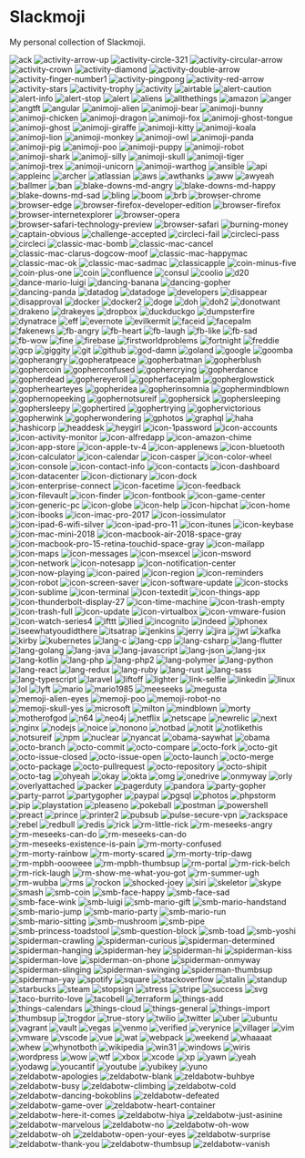# Slackmoji

My personal collection of Slackmoji.

![ack](ack.png&s=64) ![activity-arrow-up](activity-arrow-up.gif&s=64) ![activity-circle-321](activity-circle-321.gif&s=64) ![activity-circular-arrow](activity-circular-arrow.gif&s=64) ![activity-crown](activity-crown.gif&s=64) ![activity-diamond](activity-diamond.gif&s=64) ![activity-double-arrow](activity-double-arrow.gif&s=64) ![activity-finger-number1](activity-finger-number1.gif&s=64) ![activity-pingpong](activity-pingpong.gif&s=64) ![activity-red-arrow](activity-red-arrow.gif&s=64) ![activity-stars](activity-stars.gif&s=64) ![activity-trophy](activity-trophy.gif&s=64) ![activity](activity.png&s=64) ![airtable](airtable.png&s=64) ![alert-caution](alert-caution.png&s=64) ![alert-info](alert-info.png&s=64) ![alert-stop](alert-stop.png&s=64) ![alert](alert.gif&s=64) ![aliens](aliens.jpg&s=64) ![allthethings](allthethings.jpg&s=64) ![amazon](amazon.png&s=64) ![anger](anger.gif&s=64) ![angtft](angtft.png&s=64) ![angular](angular.png&s=64) ![animoji-alien](animoji-alien.png&s=64) ![animoji-bear](animoji-bear.png&s=64) ![animoji-bunny](animoji-bunny.png&s=64) ![animoji-chicken](animoji-chicken.png&s=64) ![animoji-dragon](animoji-dragon.png&s=64) ![animoji-fox](animoji-fox.png&s=64) ![animoji-ghost-tongue](animoji-ghost-tongue.png&s=64) ![animoji-ghost](animoji-ghost.png&s=64) ![animoji-giraffe](animoji-giraffe.png&s=64) ![animoji-kitty](animoji-kitty.png&s=64) ![animoji-koala](animoji-koala.png&s=64) ![animoji-lion](animoji-lion.png&s=64) ![animoji-monkey](animoji-monkey.png&s=64) ![animoji-owl](animoji-owl.png&s=64) ![animoji-panda](animoji-panda.png&s=64) ![animoji-pig](animoji-pig.png&s=64) ![animoji-poo](animoji-poo.png&s=64) ![animoji-puppy](animoji-puppy.png&s=64) ![animoji-robot](animoji-robot.png&s=64) ![animoji-shark](animoji-shark.png&s=64) ![animoji-silly](animoji-silly.png&s=64) ![animoji-skull](animoji-skull.png&s=64) ![animoji-tiger](animoji-tiger.png&s=64) ![animoji-trex](animoji-trex.png&s=64) ![animoji-unicorn](animoji-unicorn.png&s=64) ![animoji-warthog](animoji-warthog.png&s=64) ![ansible](ansible.png&s=64) ![api](api.png&s=64) ![appleinc](appleinc.png&s=64) ![archer](archer.png&s=64) ![atlassian](atlassian.png&s=64) ![aws](aws.png&s=64) ![awthanks](awthanks.png&s=64) ![aww](aww.png&s=64) ![awyeah](awyeah.png&s=64) ![ballmer](ballmer.png&s=64) ![ban](ban.jpg&s=64) ![blake-downs-md-angry](blake-downs-md-angry.png&s=64) ![blake-downs-md-happy](blake-downs-md-happy.png&s=64) ![blake-downs-md-sad](blake-downs-md-sad.png&s=64) ![bling](bling.png&s=64) ![boom](boom.gif&s=64) ![brb](brb.gif&s=64) ![browser-chrome](browser-chrome.png&s=64) ![browser-edge](browser-edge.png&s=64) ![browser-firefox-developer-edition](browser-firefox-developer-edition.png&s=64) ![browser-firefox](browser-firefox.png&s=64) ![browser-internetexplorer](browser-internetexplorer.png&s=64) ![browser-opera](browser-opera.png&s=64) ![browser-safari-technology-preview](browser-safari-technology-preview.png&s=64) ![browser-safari](browser-safari.png&s=64) ![burning-money](burning-money.gif&s=64) ![captain-obvious](captain-obvious.png&s=64) ![challenge-accepted](challenge-accepted.png&s=64) ![circleci-fail](circleci-fail.png&s=64) ![circleci-pass](circleci-pass.png&s=64) ![circleci](circleci.png&s=64) ![classic-mac-bomb](classic-mac-bomb.png&s=64) ![classic-mac-cancel](classic-mac-cancel.png&s=64) ![classic-mac-clarus-dogcow-moof](classic-mac-clarus-dogcow-moof.png&s=64) ![classic-mac-happymac](classic-mac-happymac.png&s=64) ![classic-mac-ok](classic-mac-ok.png&s=64) ![classic-mac-sadmac](classic-mac-sadmac.png&s=64) ![classicapple](classicapple.png&s=64) ![coin-minus-five](coin-minus-five.png&s=64) ![coin-plus-one](coin-plus-one.png&s=64) ![coin](coin.gif&s=64) ![confluence](confluence.png&s=64) ![consul](consul.png&s=64) ![coolio](coolio.png&s=64) ![d20](d20.png&s=64) ![dance-mario-luigi](dance-mario-luigi.gif&s=64) ![dancing-banana](dancing-banana.gif&s=64) ![dancing-gopher](dancing-gopher.gif&s=64) ![dancing-panda](dancing-panda.gif&s=64) ![datadog](datadog.png&s=64) ![datadoge](datadoge.gif&s=64) ![developers](developers.gif&s=64) ![disappear](disappear.gif&s=64) ![disapproval](disapproval.png&s=64) ![docker](docker.png&s=64) ![docker2](docker2.png&s=64) ![doge](doge.png&s=64) ![doh](doh.gif&s=64) ![doh2](doh2.png&s=64) ![donotwant](donotwant.png&s=64) ![drakeno](drakeno.png&s=64) ![drakeyes](drakeyes.png&s=64) ![dropbox](dropbox.png&s=64) ![duckduckgo](duckduckgo.png&s=64) ![dumpsterfire](dumpsterfire.gif&s=64) ![dynatrace](dynatrace.png&s=64) ![eff](eff.png&s=64) ![evernote](evernote.png&s=64) ![evilkermit](evilkermit.png&s=64) ![faceid](faceid.png&s=64) ![facepalm](facepalm.png&s=64) ![fakenews](fakenews.gif&s=64) ![fb-angry](fb-angry.gif&s=64) ![fb-heart](fb-heart.gif&s=64) ![fb-laugh](fb-laugh.gif&s=64) ![fb-like](fb-like.gif&s=64) ![fb-sad](fb-sad.gif&s=64) ![fb-wow](fb-wow.gif&s=64) ![fine](fine.png&s=64) ![firebase](firebase.png&s=64) ![firstworldproblems](firstworldproblems.gif&s=64) ![fortnight](fortnight.png&s=64) ![freddie](freddie.png&s=64) ![gcp](gcp.png&s=64) ![giggity](giggity.png&s=64) ![git](git.png&s=64) ![github](github.png&s=64) ![god-damn](god-damn.gif&s=64) ![goland](goland.png&s=64) ![google](google.png&s=64) ![goomba](goomba.gif&s=64) ![gopherangry](gopherangry.png&s=64) ![gopheratpeace](gopheratpeace.png&s=64) ![gopherbatman](gopherbatman.png&s=64) ![gopherblush](gopherblush.png&s=64) ![gophercoin](gophercoin.png&s=64) ![gopherconfused](gopherconfused.png&s=64) ![gophercrying](gophercrying.png&s=64) ![gopherdance](gopherdance.gif&s=64) ![gopherdead](gopherdead.png&s=64) ![gophereyeroll](gophereyeroll.gif&s=64) ![gopherfacepalm](gopherfacepalm.png&s=64) ![gopherglowstick](gopherglowstick.gif&s=64) ![gopherhearteyes](gopherhearteyes.png&s=64) ![gopheridea](gopheridea.png&s=64) ![gopherinsomnia](gopherinsomnia.png&s=64) ![gophermindblown](gophermindblown.png&s=64) ![gophernopeeking](gophernopeeking.png&s=64) ![gophernotsureif](gophernotsureif.png&s=64) ![gophersick](gophersick.png&s=64) ![gophersleeping](gophersleeping.png&s=64) ![gophersleepy](gophersleepy.png&s=64) ![gophertired](gophertired.png&s=64) ![gophertrying](gophertrying.png&s=64) ![gophervictorious](gophervictorious.png&s=64) ![gopherwink](gopherwink.png&s=64) ![gopherwondering](gopherwondering.png&s=64) ![gphotos](gphotos.png&s=64) ![graphql](graphql.png&s=64) ![haha](haha.png&s=64) ![hashicorp](hashicorp.png&s=64) ![headdesk](headdesk.gif&s=64) ![heygirl](heygirl.png&s=64) ![icon-1password](icon-1password.png&s=64) ![icon-accounts](icon-accounts.png&s=64) ![icon-activity-monitor](icon-activity-monitor.png&s=64) ![icon-alfredapp](icon-alfredapp.png&s=64) ![icon-amazon-chime](icon-amazon-chime.png&s=64) ![icon-app-store](icon-app-store.png&s=64) ![icon-apple-tv-4](icon-apple-tv-4.png&s=64) ![icon-applenews](icon-applenews.png&s=64) ![icon-bluetooth](icon-bluetooth.png&s=64) ![icon-calculator](icon-calculator.png&s=64) ![icon-calendar](icon-calendar.png&s=64) ![icon-casper](icon-casper.png&s=64) ![icon-color-wheel](icon-color-wheel.png&s=64) ![icon-console](icon-console.png&s=64) ![icon-contact-info](icon-contact-info.png&s=64) ![icon-contacts](icon-contacts.png&s=64) ![icon-dashboard](icon-dashboard.png&s=64) ![icon-datacenter](icon-datacenter.png&s=64) ![icon-dictionary](icon-dictionary.png&s=64) ![icon-dock](icon-dock.png&s=64) ![icon-enterprise-connect](icon-enterprise-connect.png&s=64) ![icon-facetime](icon-facetime.png&s=64) ![icon-feedback](icon-feedback.png&s=64) ![icon-filevault](icon-filevault.png&s=64) ![icon-finder](icon-finder.png&s=64) ![icon-fontbook](icon-fontbook.png&s=64) ![icon-game-center](icon-game-center.png&s=64) ![icon-generic-pc](icon-generic-pc.png&s=64) ![icon-globe](icon-globe.png&s=64) ![icon-help](icon-help.png&s=64) ![icon-hipchat](icon-hipchat.png&s=64) ![icon-home](icon-home.png&s=64) ![icon-ibooks](icon-ibooks.png&s=64) ![icon-imac-pro-2017](icon-imac-pro-2017.png&s=64) ![icon-iossimulator](icon-iossimulator.png&s=64) ![icon-ipad-6-wifi-silver](icon-ipad-6-wifi-silver.png&s=64) ![icon-ipad-pro-11](icon-ipad-pro-11.png&s=64) ![icon-itunes](icon-itunes.png&s=64) ![icon-keybase](icon-keybase.png&s=64) ![icon-mac-mini-2018](icon-mac-mini-2018.png&s=64) ![icon-macbook-air-2018-space-gray](icon-macbook-air-2018-space-gray.png&s=64) ![icon-macbook-pro-15-retina-touchid-space-gray](icon-macbook-pro-15-retina-touchid-space-gray.png&s=64) ![icon-mailapp](icon-mailapp.png&s=64) ![icon-maps](icon-maps.png&s=64) ![icon-messages](icon-messages.png&s=64) ![icon-msexcel](icon-msexcel.png&s=64) ![icon-msword](icon-msword.png&s=64) ![icon-network](icon-network.png&s=64) ![icon-notesapp](icon-notesapp.png&s=64) ![icon-notification-center](icon-notification-center.png&s=64) ![icon-now-playing](icon-now-playing.png&s=64) ![icon-paired](icon-paired.png&s=64) ![icon-region](icon-region.png&s=64) ![icon-reminders](icon-reminders.png&s=64) ![icon-robot](icon-robot.png&s=64) ![icon-screen-saver](icon-screen-saver.png&s=64) ![icon-software-update](icon-software-update.png&s=64) ![icon-stocks](icon-stocks.png&s=64) ![icon-sublime](icon-sublime.png&s=64) ![icon-terminal](icon-terminal.png&s=64) ![icon-textedit](icon-textedit.png&s=64) ![icon-things-app](icon-things-app.png&s=64) ![icon-thunderbolt-display-27](icon-thunderbolt-display-27.png&s=64) ![icon-time-machine](icon-time-machine.png&s=64) ![icon-trash-empty](icon-trash-empty.png&s=64) ![icon-trash-full](icon-trash-full.png&s=64) ![icon-update](icon-update.png&s=64) ![icon-virtualbox](icon-virtualbox.png&s=64) ![icon-vmware-fusion](icon-vmware-fusion.png&s=64) ![icon-watch-series4](icon-watch-series4.png&s=64) ![ifttt](ifttt.png&s=64) ![ilied](ilied.png&s=64) ![incognito](incognito.png&s=64) ![indeed](indeed.png&s=64) ![iphonex](iphonex.png&s=64) ![iseewhatyoudidthere](iseewhatyoudidthere.png&s=64) ![itsatrap](itsatrap.jpg&s=64) ![jenkins](jenkins.png&s=64) ![jerry](jerry.png&s=64) ![jira](jira.png&s=64) ![jwt](jwt.png&s=64) ![kafka](kafka.png&s=64) ![kirby](kirby.gif&s=64) ![kubernetes](kubernetes.png&s=64) ![lang-c](lang-c.png&s=64) ![lang-cpp](lang-cpp.png&s=64) ![lang-csharp](lang-csharp.png&s=64) ![lang-flutter](lang-flutter.png&s=64) ![lang-golang](lang-golang.png&s=64) ![lang-java](lang-java.png&s=64) ![lang-javascript](lang-javascript.png&s=64) ![lang-json](lang-json.png&s=64) ![lang-jsx](lang-jsx.png&s=64) ![lang-kotlin](lang-kotlin.png&s=64) ![lang-php](lang-php.png&s=64) ![lang-php2](lang-php2.png&s=64) ![lang-polymer](lang-polymer.png&s=64) ![lang-python](lang-python.png&s=64) ![lang-react](lang-react.png&s=64) ![lang-redux](lang-redux.png&s=64) ![lang-ruby](lang-ruby.png&s=64) ![lang-rust](lang-rust.png&s=64) ![lang-sass](lang-sass.png&s=64) ![lang-typescript](lang-typescript.png&s=64) ![laravel](laravel.png&s=64) ![liftoff](liftoff.gif&s=64) ![lighter](lighter.gif&s=64) ![link-selfie](link-selfie.jpg&s=64) ![linkedin](linkedin.png&s=64) ![linux](linux.png&s=64) ![lol](lol.gif&s=64) ![lyft](lyft.png&s=64) ![mario](mario.gif&s=64) ![mario1985](mario1985.gif&s=64) ![meeseeks](meeseeks.png&s=64) ![megusta](megusta.png&s=64) ![memoji-alien-eyes](memoji-alien-eyes.gif&s=64) ![memoji-poo](memoji-poo.gif&s=64) ![memoji-robot-no](memoji-robot-no.gif&s=64) ![memoji-skull-yes](memoji-skull-yes.gif&s=64) ![microsoft](microsoft.jpg&s=64) ![milton](milton.jpg&s=64) ![mindblown](mindblown.gif&s=64) ![morty](morty.png&s=64) ![motherofgod](motherofgod.png&s=64) ![n64](n64.gif&s=64) ![neo4j](neo4j.png&s=64) ![netflix](netflix.png&s=64) ![netscape](netscape.gif&s=64) ![newrelic](newrelic.png&s=64) ![next](next.png&s=64) ![nginx](nginx.png&s=64) ![nodejs](nodejs.png&s=64) ![noice](noice.gif&s=64) ![nonono](nonono.gif&s=64) ![notbad](notbad.jpg&s=64) ![notit](notit.png&s=64) ![notlikethis](notlikethis.png&s=64) ![notsureif](notsureif.png&s=64) ![npm](npm.png&s=64) ![nuclear](nuclear.png&s=64) ![nyancat](nyancat.gif&s=64) ![obama-saywhat](obama-saywhat.png&s=64) ![obama](obama.jpg&s=64) ![octo-branch](octo-branch.png&s=64) ![octo-commit](octo-commit.png&s=64) ![octo-compare](octo-compare.png&s=64) ![octo-fork](octo-fork.png&s=64) ![octo-git](octo-git.png&s=64) ![octo-issue-closed](octo-issue-closed.png&s=64) ![octo-issue-open](octo-issue-open.png&s=64) ![octo-launch](octo-launch.png&s=64) ![octo-merge](octo-merge.png&s=64) ![octo-package](octo-package.png&s=64) ![octo-pullrequest](octo-pullrequest.png&s=64) ![octo-repository](octo-repository.png&s=64) ![octo-shipit](octo-shipit.png&s=64) ![octo-tag](octo-tag.png&s=64) ![ohyeah](ohyeah.jpg&s=64) ![okay](okay.jpg&s=64) ![okta](okta.png&s=64) ![omg](omg.gif&s=64) ![onedrive](onedrive.png&s=64) ![onmyway](onmyway.gif&s=64) ![orly](orly.png&s=64) ![overlyattached](overlyattached.png&s=64) ![packer](packer.png&s=64) ![pagerduty](pagerduty.png&s=64) ![pandora](pandora.png&s=64) ![party-gopher](party-gopher.gif&s=64) ![party-parrot](party-parrot.gif&s=64) ![partygopher](partygopher.gif&s=64) ![paypal](paypal.png&s=64) ![pgsql](pgsql.png&s=64) ![photos](photos.png&s=64) ![phpstorm](phpstorm.png&s=64) ![pip](pip.png&s=64) ![playstation](playstation.png&s=64) ![pleaseno](pleaseno.gif&s=64) ![pokeball](pokeball.png&s=64) ![postman](postman.png&s=64) ![powershell](powershell.png&s=64) ![preact](preact.png&s=64) ![prince](prince.png&s=64) ![printer2](printer2.png&s=64) ![pubsub](pubsub.png&s=64) ![pulse-secure-vpn](pulse-secure-vpn.png&s=64) ![rackspace](rackspace.png&s=64) ![rebel](rebel.png&s=64) ![redbull](redbull.png&s=64) ![redis](redis.gif&s=64) ![rick](rick.png&s=64) ![rm-little-rick](rm-little-rick.gif&s=64) ![rm-meseeks-angry](rm-meseeks-angry.png&s=64) ![rm-meseeks-can-do](rm-meseeks-can-do.gif&s=64) ![rm-meseeks-can-do](rm-meseeks-can-do.png&s=64) ![rm-meseeks-existence-is-pain](rm-meseeks-existence-is-pain.gif&s=64) ![rm-morty-confused](rm-morty-confused.gif&s=64) ![rm-morty-rainbow](rm-morty-rainbow.gif&s=64) ![rm-morty-scared](rm-morty-scared.gif&s=64) ![rm-morty-trip-dawg](rm-morty-trip-dawg.png&s=64) ![rm-mpbh-oooweee](rm-mpbh-oooweee.gif&s=64) ![rm-mpbh-thumbsup](rm-mpbh-thumbsup.png&s=64) ![rm-portal](rm-portal.gif&s=64) ![rm-rick-belch](rm-rick-belch.gif&s=64) ![rm-rick-laugh](rm-rick-laugh.gif&s=64) ![rm-show-me-what-you-got](rm-show-me-what-you-got.png&s=64) ![rm-summer-ugh](rm-summer-ugh.gif&s=64) ![rm-wubba](rm-wubba.gif&s=64) ![rms](rms.png&s=64) ![rockon](rockon.gif&s=64) ![shocked-joey](shocked-joey.gif&s=64) ![siri](siri.png&s=64) ![skeletor](skeletor.png&s=64) ![skype](skype.png&s=64) ![smash](smash.png&s=64) ![smb-coin](smb-coin.png&s=64) ![smb-face-happy](smb-face-happy.png&s=64) ![smb-face-sad](smb-face-sad.png&s=64) ![smb-face-wink](smb-face-wink.png&s=64) ![smb-luigi](smb-luigi.png&s=64) ![smb-mario-gift](smb-mario-gift.png&s=64) ![smb-mario-handstand](smb-mario-handstand.png&s=64) ![smb-mario-jump](smb-mario-jump.png&s=64) ![smb-mario-party](smb-mario-party.png&s=64) ![smb-mario-run](smb-mario-run.png&s=64) ![smb-mario-sitting](smb-mario-sitting.png&s=64) ![smb-mushroom](smb-mushroom.png&s=64) ![smb-pipe](smb-pipe.png&s=64) ![smb-princess-toadstool](smb-princess-toadstool.png&s=64) ![smb-question-block](smb-question-block.png&s=64) ![smb-toad](smb-toad.png&s=64) ![smb-yoshi](smb-yoshi.png&s=64) ![spiderman-crawling](spiderman-crawling.png&s=64) ![spiderman-curious](spiderman-curious.png&s=64) ![spiderman-determined](spiderman-determined.png&s=64) ![spiderman-hanging](spiderman-hanging.png&s=64) ![spiderman-hey](spiderman-hey.png&s=64) ![spiderman-hi](spiderman-hi.png&s=64) ![spiderman-kiss](spiderman-kiss.png&s=64) ![spiderman-love](spiderman-love.png&s=64) ![spiderman-on-phone](spiderman-on-phone.png&s=64) ![spiderman-onmyway](spiderman-onmyway.png&s=64) ![spiderman-slinging](spiderman-slinging.png&s=64) ![spiderman-swinging](spiderman-swinging.png&s=64) ![spiderman-thumbsup](spiderman-thumbsup.png&s=64) ![spiderman-yay](spiderman-yay.png&s=64) ![spotify](spotify.png&s=64) ![square](square.png&s=64) ![stackoverflow](stackoverflow.png&s=64) ![stalin](stalin.png&s=64) ![standup](standup.gif&s=64) ![starbucks](starbucks.png&s=64) ![steam](steam.png&s=64) ![stopsign](stopsign.png&s=64) ![stress](stress.gif&s=64) ![stripe](stripe.png&s=64) ![success](success.png&s=64) ![svg](svg.png&s=64) ![taco-burrito-love](taco-burrito-love.png&s=64) ![tacobell](tacobell.png&s=64) ![terraform](terraform.png&s=64) ![things-add](things-add.png&s=64) ![things-calendars](things-calendars.png&s=64) ![things-cloud](things-cloud.png&s=64) ![things-general](things-general.png&s=64) ![things-import](things-import.png&s=64) ![thumbsup](thumbsup.png&s=64) ![trogdor](trogdor.png&s=64) ![true-story](true-story.png&s=64) ![twilio](twilio.png&s=64) ![twitter](twitter.png&s=64) ![uber](uber.png&s=64) ![ubuntu](ubuntu.png&s=64) ![vagrant](vagrant.png&s=64) ![vault](vault.png&s=64) ![vegas](vegas.png&s=64) ![venmo](venmo.png&s=64) ![verified](verified.png&s=64) ![verynice](verynice.jpg&s=64) ![villager](villager.gif&s=64) ![vim](vim.png&s=64) ![vmware](vmware.png&s=64) ![vscode](vscode.png&s=64) ![vue](vue.png&s=64) ![wat](wat.png&s=64) ![webpack](webpack.png&s=64) ![weekend](weekend.jpg&s=64) ![whaaaat](whaaaat.gif&s=64) ![whew](whew.gif&s=64) ![whynotboth](whynotboth.gif&s=64) ![wikipedia](wikipedia.png&s=64) ![win31](win31.png&s=64) ![windows](windows.png&s=64) ![wiris](wiris.jpg&s=64) ![wordpress](wordpress.png&s=64) ![wow](wow.gif&s=64) ![wtf](wtf.jpg&s=64) ![xbox](xbox.png&s=64) ![xcode](xcode.png&s=64) ![xp](xp.png&s=64) ![yawn](yawn.gif&s=64) ![yeah](yeah.gif&s=64) ![yodawg](yodawg.png&s=64) ![youcantif](youcantif.png&s=64) ![youtube](youtube.png&s=64) ![yubikey](yubikey.png&s=64) ![yuno](yuno.png&s=64) ![zeldabotw-apologies](zeldabotw-apologies.gif&s=64) ![zeldabotw-blank](zeldabotw-blank.gif&s=64) ![zeldabotw-buhbye](zeldabotw-buhbye.gif&s=64) ![zeldabotw-busy](zeldabotw-busy.gif&s=64) ![zeldabotw-climbing](zeldabotw-climbing.gif&s=64) ![zeldabotw-cold](zeldabotw-cold.gif&s=64) ![zeldabotw-dancing-bokoblins](zeldabotw-dancing-bokoblins.gif&s=64) ![zeldabotw-defeated](zeldabotw-defeated.gif&s=64) ![zeldabotw-game-over](zeldabotw-game-over.gif&s=64) ![zeldabotw-heart-container](zeldabotw-heart-container.gif&s=64) ![zeldabotw-here-it-comes](zeldabotw-here-it-comes.gif&s=64) ![zeldabotw-hiya](zeldabotw-hiya.gif&s=64) ![zeldabotw-just-asinine](zeldabotw-just-asinine.gif&s=64) ![zeldabotw-marvelous](zeldabotw-marvelous.gif&s=64) ![zeldabotw-no](zeldabotw-no.gif&s=64) ![zeldabotw-oh-wow](zeldabotw-oh-wow.gif&s=64) ![zeldabotw-oh](zeldabotw-oh.gif&s=64) ![zeldabotw-open-your-eyes](zeldabotw-open-your-eyes.gif&s=64) ![zeldabotw-surprise](zeldabotw-surprise.gif&s=64) ![zeldabotw-thank-you](zeldabotw-thank-you.gif&s=64) ![zeldabotw-thumbsup](zeldabotw-thumbsup.gif&s=64) ![zeldabotw-vanish](zeldabotw-vanish.gif&s=64) 